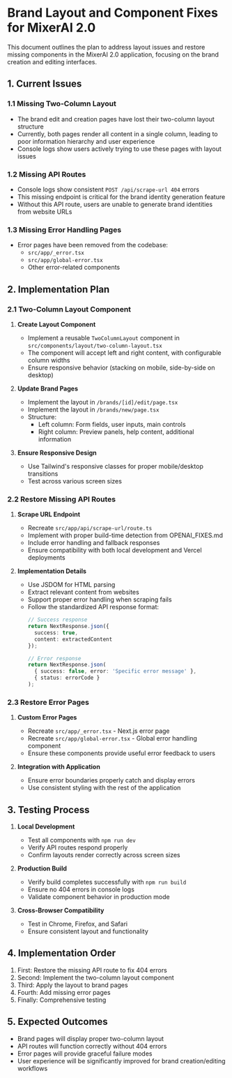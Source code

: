 # Brand Layout and Component Fixes for MixerAI 2.0

This document outlines the plan to address layout issues and restore missing components in the MixerAI 2.0 application, focusing on the brand creation and editing interfaces.

## 1. Current Issues

### 1.1 Missing Two-Column Layout
- The brand edit and creation pages have lost their two-column layout structure
- Currently, both pages render all content in a single column, leading to poor information hierarchy and user experience
- Console logs show users actively trying to use these pages with layout issues

### 1.2 Missing API Routes
- Console logs show consistent `POST /api/scrape-url 404` errors
- This missing endpoint is critical for the brand identity generation feature
- Without this API route, users are unable to generate brand identities from website URLs

### 1.3 Missing Error Handling Pages
- Error pages have been removed from the codebase:
  - `src/app/_error.tsx`
  - `src/app/global-error.tsx`
  - Other error-related components

## 2. Implementation Plan

### 2.1 Two-Column Layout Component
1. **Create Layout Component**
   - Implement a reusable `TwoColumnLayout` component in `src/components/layout/two-column-layout.tsx`
   - The component will accept left and right content, with configurable column widths
   - Ensure responsive behavior (stacking on mobile, side-by-side on desktop)

2. **Update Brand Pages**
   - Implement the layout in `/brands/[id]/edit/page.tsx`
   - Implement the layout in `/brands/new/page.tsx`
   - Structure:
     - Left column: Form fields, user inputs, main controls
     - Right column: Preview panels, help content, additional information

3. **Ensure Responsive Design**
   - Use Tailwind's responsive classes for proper mobile/desktop transitions
   - Test across various screen sizes

### 2.2 Restore Missing API Routes

1. **Scrape URL Endpoint**
   - Recreate `src/app/api/scrape-url/route.ts`
   - Implement with proper build-time detection from OPENAI_FIXES.md
   - Include error handling and fallback responses
   - Ensure compatibility with both local development and Vercel deployments

2. **Implementation Details**
   - Use JSDOM for HTML parsing
   - Extract relevant content from websites
   - Support proper error handling when scraping fails
   - Follow the standardized API response format:
     ```typescript
     // Success response
     return NextResponse.json({ 
       success: true, 
       content: extractedContent
     });

     // Error response
     return NextResponse.json(
       { success: false, error: 'Specific error message' },
       { status: errorCode }
     );
     ```

### 2.3 Restore Error Pages

1. **Custom Error Pages**
   - Recreate `src/app/_error.tsx` - Next.js error page
   - Recreate `src/app/global-error.tsx` - Global error handling component
   - Ensure these components provide useful error feedback to users

2. **Integration with Application**
   - Ensure error boundaries properly catch and display errors
   - Use consistent styling with the rest of the application

## 3. Testing Process

1. **Local Development**
   - Test all components with `npm run dev`
   - Verify API routes respond properly
   - Confirm layouts render correctly across screen sizes

2. **Production Build**
   - Verify build completes successfully with `npm run build`
   - Ensure no 404 errors in console logs
   - Validate component behavior in production mode

3. **Cross-Browser Compatibility**
   - Test in Chrome, Firefox, and Safari
   - Ensure consistent layout and functionality

## 4. Implementation Order

1. First: Restore the missing API route to fix 404 errors
2. Second: Implement the two-column layout component
3. Third: Apply the layout to brand pages
4. Fourth: Add missing error pages
5. Finally: Comprehensive testing

## 5. Expected Outcomes

- Brand pages will display proper two-column layout
- API routes will function correctly without 404 errors
- Error pages will provide graceful failure modes
- User experience will be significantly improved for brand creation/editing workflows 